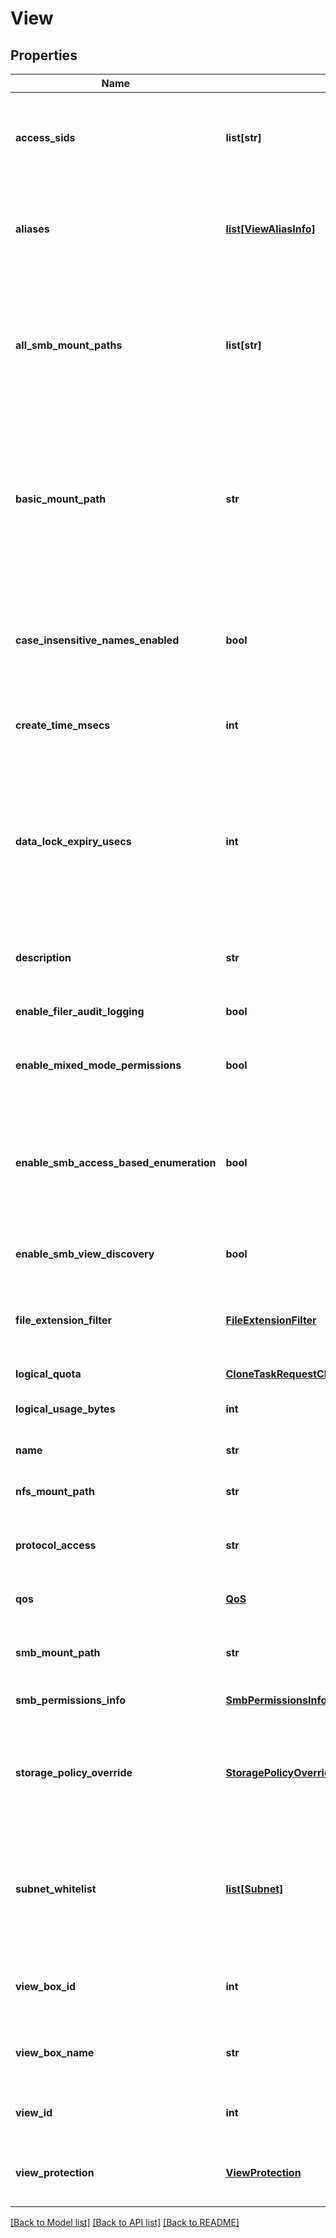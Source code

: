 # View

## Properties
Name | Type | Description | Notes
------------ | ------------- | ------------- | -------------
**access_sids** | **list[str]** | Specifies the list of security identifiers (SIDs) for the restricted Principals who have access to this View. | [optional] 
**aliases** | [**list[ViewAliasInfo]**](ViewAliasInfo.md) | Aliases created for the view. A view alias allows a directory path inside a view to be mounted using the alias name. | [optional] 
**all_smb_mount_paths** | **list[str]** | Specifies the possible paths that can be used to mount this View as a SMB share. If Active Directory has multiple account names; each machine account has its own path. | [optional] 
**basic_mount_path** | **str** | Specifies the NFS mount path of the View (without the hostname information). This path is used to support NFS mounting of the paths specified in the nfsExportPathList on Windows systems. | [optional] 
**case_insensitive_names_enabled** | **bool** | Specifies whether to support case insensitive file/folder names. This parameter can only be set during create and cannot be changed. | [optional] 
**create_time_msecs** | **int** | Specifies the time that the View was created in milliseconds. | [optional] 
**data_lock_expiry_usecs** | **int** | DataLock (Write Once Read Many) lock expiry epoch time in microseconds. If a view is marked as a DataLock view, only a Data Security Officer (a user having Data Security Privilege) can delete the view until the lock expiry time. | [optional] 
**description** | **str** | Specifies an optional text description about the View. | [optional] 
**enable_filer_audit_logging** | **bool** | Specifies if Filer Audit Logging is enabled for this view. | [optional] 
**enable_mixed_mode_permissions** | **bool** | If set, mixed mode (NFS and SMB) access is enabled for this view. | [optional] 
**enable_smb_access_based_enumeration** | **bool** | Specifies if access-based enumeration should be enabled. If &#39;true&#39;, only files and folders that the user has permissions to access are visible on the SMB share for that user. | [optional] 
**enable_smb_view_discovery** | **bool** | If set, it enables discovery of view for SMB. | [optional] 
**file_extension_filter** | [**FileExtensionFilter**](FileExtensionFilter.md) | Optional filtering criteria that should be satisfied by all the files created in this view. It does not affect existing files. | [optional] 
**logical_quota** | [**CloneTaskRequestCloneViewParametersLogicalQuota**](CloneTaskRequestCloneViewParametersLogicalQuota.md) |  | [optional] 
**logical_usage_bytes** | **int** | LogicalUsageBytes is the logical usage in bytes for the view. | [optional] 
**name** | **str** | Specifies the name of the View. | [optional] 
**nfs_mount_path** | **str** | Specifies the path for mounting this View as an NFS share. | [optional] 
**protocol_access** | **str** | Specifies the supported Protocols for the View. | [optional] 
**qos** | [**QoS**](QoS.md) | Specifies the Quality of Service (QoS) Policy for the View. | [optional] 
**smb_mount_path** | **str** | Specifies the main path for mounting this View as an SMB share. | [optional] 
**smb_permissions_info** | [**SmbPermissionsInfo**](SmbPermissionsInfo.md) | Specifies the SMB permissions for the View. | [optional] 
**storage_policy_override** | [**StoragePolicyOverride**](StoragePolicyOverride.md) | Specifies if inline deduplication and compression settings inherited from the Storage Domain (View Box) should be disabled for this View. | [optional] 
**subnet_whitelist** | [**list[Subnet]**](Subnet.md) | Specifies a list of Subnets with IP addresses that have permissions to access the View. (Overrides the Subnets specified at the global Cohesity Cluster level.) | [optional] 
**view_box_id** | **int** | Specifies the id of the Storage Domain (View Box) where the View is stored. | [optional] 
**view_box_name** | **str** | Specifies the name of the Storage Domain (View Box) where the View is stored. | [optional] 
**view_id** | **int** | Specifies an id of the View assigned by the Cohesity Cluster. | [optional] 
**view_protection** | [**ViewProtection**](ViewProtection.md) | Specifies information about the Protection Jobs protecting this View. | [optional] 

[[Back to Model list]](../README.md#documentation-for-models) [[Back to API list]](../README.md#documentation-for-api-endpoints) [[Back to README]](../README.md)


